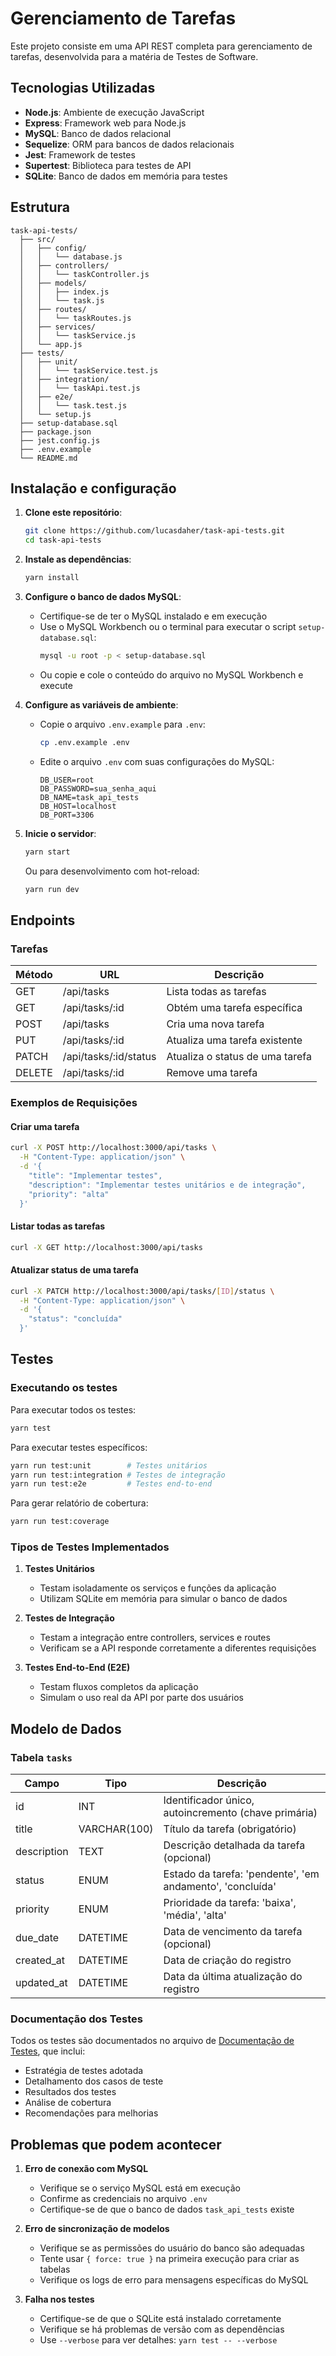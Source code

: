 # Gerenciamento de Tarefas
Este projeto consiste em uma API REST completa para gerenciamento de tarefas, desenvolvida para a matéria de Testes de Software.

## Tecnologias Utilizadas

- **Node.js**: Ambiente de execução JavaScript
- **Express**: Framework web para Node.js
- **MySQL**: Banco de dados relacional
- **Sequelize**: ORM para bancos de dados relacionais
- **Jest**: Framework de testes
- **Supertest**: Biblioteca para testes de API
- **SQLite**: Banco de dados em memória para testes

## Estrutura

```
task-api-tests/
  ├── src/
  │   ├── config/
  │   │   └── database.js
  │   ├── controllers/
  │   │   └── taskController.js
  │   ├── models/
  │   │   ├── index.js
  │   │   └── task.js
  │   ├── routes/
  │   │   └── taskRoutes.js
  │   ├── services/
  │   │   └── taskService.js
  │   └── app.js
  ├── tests/
  │   ├── unit/
  │   │   └── taskService.test.js
  │   ├── integration/
  │   │   └── taskApi.test.js
  │   ├── e2e/
  │   │   └── task.test.js
  │   └── setup.js
  ├── setup-database.sql
  ├── package.json
  ├── jest.config.js
  ├── .env.example
  └── README.md
```

## Instalação e configuração

1. **Clone este repositório**:
   ```bash
   git clone https://github.com/lucasdaher/task-api-tests.git
   cd task-api-tests
   ```

2. **Instale as dependências**:
   ```bash
   yarn install
   ```

3. **Configure o banco de dados MySQL**:
   - Certifique-se de ter o MySQL instalado e em execução
   - Use o MySQL Workbench ou o terminal para executar o script `setup-database.sql`:
     ```bash
     mysql -u root -p < setup-database.sql
     ```
   - Ou copie e cole o conteúdo do arquivo no MySQL Workbench e execute

4. **Configure as variáveis de ambiente**:
   - Copie o arquivo `.env.example` para `.env`:
     ```bash
     cp .env.example .env
     ```
   - Edite o arquivo `.env` com suas configurações do MySQL:
     ```
     DB_USER=root
     DB_PASSWORD=sua_senha_aqui
     DB_NAME=task_api_tests
     DB_HOST=localhost
     DB_PORT=3306
     ```

5. **Inicie o servidor**:
   ```bash
   yarn start
   ```
   
   Ou para desenvolvimento com hot-reload:
   ```bash
   yarn run dev
   ```

## Endpoints

### Tarefas

| Método | URL | Descrição |
|--------|-----|-----------|
| GET | /api/tasks | Lista todas as tarefas |
| GET | /api/tasks/:id | Obtém uma tarefa específica |
| POST | /api/tasks | Cria uma nova tarefa |
| PUT | /api/tasks/:id | Atualiza uma tarefa existente |
| PATCH | /api/tasks/:id/status | Atualiza o status de uma tarefa |
| DELETE | /api/tasks/:id | Remove uma tarefa |

### Exemplos de Requisições

#### Criar uma tarefa

```bash
curl -X POST http://localhost:3000/api/tasks \
  -H "Content-Type: application/json" \
  -d '{
    "title": "Implementar testes",
    "description": "Implementar testes unitários e de integração",
    "priority": "alta"
  }'
```

#### Listar todas as tarefas

```bash
curl -X GET http://localhost:3000/api/tasks
```

#### Atualizar status de uma tarefa

```bash
curl -X PATCH http://localhost:3000/api/tasks/[ID]/status \
  -H "Content-Type: application/json" \
  -d '{
    "status": "concluída"
  }'
```

## Testes

### Executando os testes

Para executar todos os testes:
```bash
yarn test
```

Para executar testes específicos:
```bash
yarn run test:unit        # Testes unitários
yarn run test:integration # Testes de integração
yarn run test:e2e         # Testes end-to-end
```

Para gerar relatório de cobertura:
```bash
yarn run test:coverage
```

### Tipos de Testes Implementados

1. **Testes Unitários**
   - Testam isoladamente os serviços e funções da aplicação
   - Utilizam SQLite em memória para simular o banco de dados

2. **Testes de Integração**
   - Testam a integração entre controllers, services e routes
   - Verificam se a API responde corretamente a diferentes requisições

3. **Testes End-to-End (E2E)**
   - Testam fluxos completos da aplicação
   - Simulam o uso real da API por parte dos usuários

## Modelo de Dados

### Tabela `tasks`

| Campo | Tipo | Descrição |
|-------|------|-----------|
| id | INT | Identificador único, autoincremento (chave primária) |
| title | VARCHAR(100) | Título da tarefa (obrigatório) |
| description | TEXT | Descrição detalhada da tarefa (opcional) |
| status | ENUM | Estado da tarefa: 'pendente', 'em andamento', 'concluída' |
| priority | ENUM | Prioridade da tarefa: 'baixa', 'média', 'alta' |
| due_date | DATETIME | Data de vencimento da tarefa (opcional) |
| created_at | DATETIME | Data de criação do registro |
| updated_at | DATETIME | Data da última atualização do registro |

### Documentação dos Testes

Todos os testes são documentados no arquivo de [Documentação de Testes](./tests/DOCUMENTATION.md), que inclui:

- Estratégia de testes adotada
- Detalhamento dos casos de teste
- Resultados dos testes
- Análise de cobertura
- Recomendações para melhorias

## Problemas que podem acontecer

1. **Erro de conexão com MySQL**
   - Verifique se o serviço MySQL está em execução
   - Confirme as credenciais no arquivo `.env`
   - Certifique-se de que o banco de dados `task_api_tests` existe

2. **Erro de sincronização de modelos**
   - Verifique se as permissões do usuário do banco são adequadas
   - Tente usar `{ force: true }` na primeira execução para criar as tabelas
   - Verifique os logs de erro para mensagens específicas do MySQL

3. **Falha nos testes**
   - Certifique-se de que o SQLite está instalado corretamente
   - Verifique se há problemas de versão com as dependências
   - Use `--verbose` para ver detalhes: `yarn test -- --verbose`
